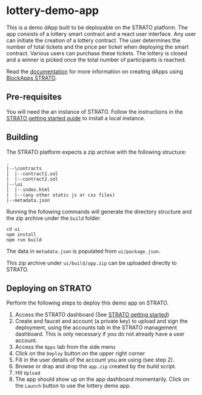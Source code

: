 # lottery-demo-app

This is a demo dApp built to be deployable on the STRATO platform. The app consists of a lottery smart contract and a react user interface. Any user can initiate the creation of a lottery contract. The user determines the number of total tickets and the price per ticket when deploying the smart contract. Various users can purchase these tickets. The lottery is closed and a winner is picked once the total number of participants is reached.

Read the [documentation](https://developers.blockapps.net/advanced/launch-a-dapp/) for more information on creating dApps using [BlockApps STRATO](http://blockapps.net/blockapps-strato-blockchain-application-development/).

## Pre-requisites
You will need the an instance of STRATO. Follow the instructions in the [STRATO getting started guide](https://github.com/blockapps/strato-getting-started) to install a local instance.

## Building
The STRATO platform expects a zip archive with the following structure:

```
.
|--\contracts
|  |--contract1.sol
|  |--contract2.sol
|--\ui
|  |--index.html
|  |--(any other static js or css files)
|--metadata.json

```

Running the following commands will generate the directory structure and the zip archive under the `build` folder.

```
cd ui
npm install
npm run build
```

The data in `metadata.json` is populated from `ui/package.json`.

This zip archive under `ui/build/app.zip` can be uploaded directly to STRATO.

## Deploying on STRATO
Perform the following steps to deploy this demo app on STRATO.
1. Access the STRATO dashboard (See [STRATO getting started](https://github.com/blockapps/strato-getting-started))
2. Create and faucet and account (a private key) to upload and sign the deployment, using the accounts tab in the STRATO management dashboard. This is only necessary if you do not already have a user account.
3. Access the `Apps` tab from the side menu
4. Click on the `Deploy` button on the upper right corner
5. Fill in the user details of the account you are using (see step 2).
6. Browse or drap and drop the `app.zip` created by the build script.
7. Hit `Upload`
8. The app should show up on the app dashboard momentarily. Click on the `Launch` button to use the lottery demo app.
